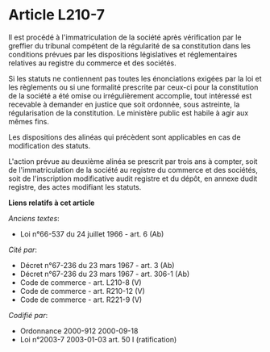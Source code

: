 # Article L210-7

Il est procédé à l'immatriculation de la société après vérification par le greffier du tribunal compétent de la régularité de
sa constitution dans les conditions prévues par les dispositions législatives et réglementaires relatives au registre du
commerce et des sociétés.

Si les statuts ne contiennent pas toutes les énonciations exigées par la loi et les règlements ou si une formalité prescrite
par ceux-ci pour la constitution de la société a été omise ou irrégulièrement accomplie, tout intéressé est recevable à
demander en justice que soit ordonnée, sous astreinte, la régularisation de la constitution. Le ministère public est habile à
agir aux mêmes fins.

Les dispositions des alinéas qui précèdent sont applicables en cas de modification des statuts.

L'action prévue au deuxième alinéa se prescrit par trois ans à compter, soit de l'immatriculation de la société au registre
du commerce et des sociétés, soit de l'inscription modificative audit registre et du dépôt, en annexe dudit registre, des
actes modifiant les statuts.

**Liens relatifs à cet article**

_Anciens textes_:

  - Loi n°66-537 du 24 juillet 1966 - art. 6 (Ab)

_Cité par_:

  - Décret n°67-236 du 23 mars 1967 - art. 3 (Ab)
  - Décret n°67-236 du 23 mars 1967 - art. 306-1 (Ab)
  - Code de commerce - art. L210-8 (V)
  - Code de commerce - art. R210-12 (V)
  - Code de commerce - art. R221-9 (V)

_Codifié par_:

  - Ordonnance 2000-912 2000-09-18
  - Loi n°2003-7 2003-01-03 art. 50 I (ratification)
